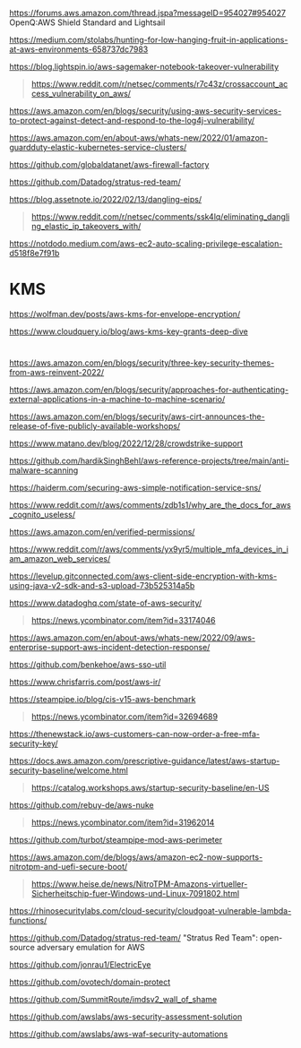 https://forums.aws.amazon.com/thread.jspa?messageID=954027#954027 OpenQ:AWS Shield Standard and Lightsail

https://medium.com/stolabs/hunting-for-low-hanging-fruit-in-applications-at-aws-environments-658737dc7983

https://blog.lightspin.io/aws-sagemaker-notebook-takeover-vulnerability
> https://www.reddit.com/r/netsec/comments/r7c43z/crossaccount_access_vulnerability_on_aws/

https://aws.amazon.com/en/blogs/security/using-aws-security-services-to-protect-against-detect-and-respond-to-the-log4j-vulnerability/

https://aws.amazon.com/en/about-aws/whats-new/2022/01/amazon-guardduty-elastic-kubernetes-service-clusters/

https://github.com/globaldatanet/aws-firewall-factory

https://github.com/Datadog/stratus-red-team/

https://blog.assetnote.io/2022/02/13/dangling-eips/
> https://www.reddit.com/r/netsec/comments/ssk4lq/eliminating_dangling_elastic_ip_takeovers_with/

https://notdodo.medium.com/aws-ec2-auto-scaling-privilege-escalation-d518f8e7f91b

# KMS

https://wolfman.dev/posts/aws-kms-for-envelope-encryption/

https://www.cloudquery.io/blog/aws-kms-key-grants-deep-dive

#
https://aws.amazon.com/en/blogs/security/three-key-security-themes-from-aws-reinvent-2022/

https://aws.amazon.com/en/blogs/security/approaches-for-authenticating-external-applications-in-a-machine-to-machine-scenario/

https://aws.amazon.com/en/blogs/security/aws-cirt-announces-the-release-of-five-publicly-available-workshops/

https://www.matano.dev/blog/2022/12/28/crowdstrike-support

https://github.com/hardikSinghBehl/aws-reference-projects/tree/main/anti-malware-scanning

https://haiderm.com/securing-aws-simple-notification-service-sns/

https://www.reddit.com/r/aws/comments/zdb1s1/why_are_the_docs_for_aws_cognito_useless/

https://aws.amazon.com/en/verified-permissions/

https://www.reddit.com/r/aws/comments/yx9yr5/multiple_mfa_devices_in_iam_amazon_web_services/

https://levelup.gitconnected.com/aws-client-side-encryption-with-kms-using-java-v2-sdk-and-s3-upload-73b525314a5b

https://www.datadoghq.com/state-of-aws-security/
> https://news.ycombinator.com/item?id=33174046

https://aws.amazon.com/en/about-aws/whats-new/2022/09/aws-enterprise-support-aws-incident-detection-response/

https://github.com/benkehoe/aws-sso-util

https://www.chrisfarris.com/post/aws-ir/

https://steampipe.io/blog/cis-v15-aws-benchmark
> https://news.ycombinator.com/item?id=32694689

https://thenewstack.io/aws-customers-can-now-order-a-free-mfa-security-key/

https://docs.aws.amazon.com/prescriptive-guidance/latest/aws-startup-security-baseline/welcome.html
> https://catalog.workshops.aws/startup-security-baseline/en-US

https://github.com/rebuy-de/aws-nuke
> https://news.ycombinator.com/item?id=31962014

https://github.com/turbot/steampipe-mod-aws-perimeter

https://aws.amazon.com/de/blogs/aws/amazon-ec2-now-supports-nitrotpm-and-uefi-secure-boot/
> https://www.heise.de/news/NitroTPM-Amazons-virtueller-Sicherheitschip-fuer-Windows-und-Linux-7091802.html

https://rhinosecuritylabs.com/cloud-security/cloudgoat-vulnerable-lambda-functions/

https://github.com/Datadog/stratus-red-team/ "Stratus Red Team": open-source adversary emulation for AWS

https://github.com/jonrau1/ElectricEye

https://github.com/ovotech/domain-protect

https://github.com/SummitRoute/imdsv2_wall_of_shame

https://github.com/awslabs/aws-security-assessment-solution

https://github.com/awslabs/aws-waf-security-automations